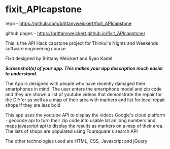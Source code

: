 # fixit_APIcapstone

repo - https://github.com/brittanyweickert/fixit_APIcapstone

github pages - https://brittanyweickert.github.io/fixit_APIcapstone/

This is the API Hack capstone project for Thinkul's Nights and Weekends software engineering course

FixIt
designed by Brittany Weickert and Ryan Kadel

***Screenshot(s) of your app. This makes your app description much easier to understand.***



The App is designed with people who have recently damaged their smartphones in mind.
The user enters the smartphone model and zip code and they are shown a list of youtube videos that demonstrate the repair for the DIY'er
as well as a map of their area with markers and list for local repair shops If they are less bold

This app uses the youtube API to display the videos
Google's cloud platform - geocode api to turn their zip code into usable lat an long numbers
and maps javascript api to display the results as markers on a map of their area.
The lists of shops are populated using Foursquare's search API

The other technologies used are HTML, CSS, Javascript and jQuery



